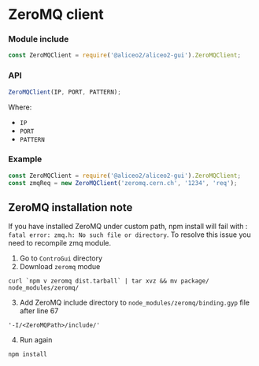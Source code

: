 # ZeroMQ client

### Module include
```js
const ZeroMQClient = require('@aliceo2/aliceo2-gui').ZeroMQClient;
```

### API
```js
ZeroMQClient(IP, PORT, PATTERN);
```
Where:
 * `IP`
 * `PORT`
 * `PATTERN`

### Example
```js
const ZeroMQClient = require('@aliceo2/aliceo2-gui').ZeroMQClient;
const zmqReq = new ZeroMQClient('zeromq.cern.ch', '1234', 'req');
```

## ZeroMQ installation note
If you have installed ZeroMQ under custom path, npm install will fail with : `fatal error: zmq.h: No such file or directory`.
To resolve this issue you need to recompile zmq module.

1. Go to `ControGui` directory
2. Download `zeromq` modue
 ```
 curl `npm v zeromq dist.tarball` | tar xvz && mv package/ node_modules/zeromq/
 ```
3. Add ZeroMQ include directory to `node_modules/zeromq/binding.gyp` file after line 67
 ```
 '-I/<ZeroMQPath>/include/'
 ```
4. Run again 
 ```
 npm install
 ```
